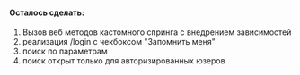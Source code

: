 
#### Осталось сделать:
1) Вызов веб методов кастомного спринга с внедрением зависимостей
2) реализация /login с чекбоксом "Запомнить меня"
3) поиск по параметрам
4) поиск открыт только для авторизированных юзеров
